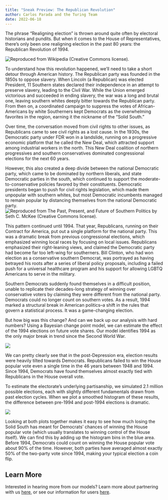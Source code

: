 ```yaml
---
title: "Sneak Preview: The Republican Revolution"
author: Carlos Parada and the Turing Team 
date: 2022-06-18
---
```


The phrase “Realigning election” is thrown around quite often by electoral historians and pundits. But when it comes to the House of Representatives, there’s only been one realigning election in the past 80 years: the Republican Revolution of 1994.

![Reproduced from Wikipedia (Creative Commons license).](https://upload.wikimedia.org/wikipedia/commons/9/9c/United_States_House_of_Representatives_elections%2C_1994.png)

To understand how this revolution happened, we’ll need to take a short detour through American history. The Republican party was founded in the 1850s to oppose slavery. When Lincoln (a Republican) was elected President, 11 Southern states declared their independence in an attempt to preserve slavery, leading to the Civil War. While the Union emerged victorious and succeeded in ending slavery, the war was a long and brutal one, leaving southern whites deeply bitter towards the Republican party. From then on, a coordinated campaign to suppress the votes of African-Americans by white Southerners kept Democrats as the overwhelming favorites in the region, earning it the nickname of the “Solid South.”

Over time, the conversation moved from civil rights to other issues, as Republicans came to see civil rights as a lost cause. In the 1930s, the Democratic party under FDR won in a landslide, running on a progressive economic platform that he called the New Deal, which attracted support among industrial workers in the north. This New Deal coalition of northern progressives and southern conservatives dominated congressional elections for the next 60 years.

However, this also created a deep divide between the national Democratic party, which came to be dominated by northern liberals, and state Democratic parties in the south, which continued to support the moderate-to-conservative policies favored by their constituents. Democratic presidents began to push for civil rights legislation, which made them unpopular with southern whites, but most Democratic incumbents managed to remain popular by distancing themselves from the national Democratic party.
![Reproduced from *The Past, Present, and Future of Southern Politics* by Seth C. McKee (Creative Commons license).](https://github.com/TuringLang/turing.ml/blob/master/assets/figures/2022-06-15-turing-elect/solid_south.png)

This pattern continued until 1994. That year, Republicans, running on their Contract for America, put out a single platform for the national party. This was a dramatic break from previous congressional elections, which emphasized winning local races by focusing on local issues. Republicans emphasized their right-leaning views, and claimed the Democratic party had become far too left-wing for southerners. Bill Clinton, who had won election as a conservative southern Democrat, was portrayed as having betrayed his roots after a series of liberal policy proposals, including a failed push for a universal healthcare program and his support for allowing LGBTQ Americans to serve in the military.

Southern Democrats suddenly found themselves in a difficult position, unable to replicate their decades-long strategy of winning over conservative voters by claiming they were different from the national party. Democrats could no longer count on southern votes. As a result, 1994 marked a structural break in American politics–a shift in the rules that govern a statistical process. It was a game-changing election.

But how big was this change? And can we back up our analysis with hard numbers? Using a Bayesian change point model, we can estimate the effect of the 1994 elections on future vote shares. Our model identifies 1994 as the only major break in trend since the Second World War.

![](https://github.com/TuringLang/turing.ml/blob/master/assets/figures/2022-06-15-turing-elect/post_series_plot.svg)

We can pretty clearly see that in the post-Depression era, election results were heavily tilted towards Democrats. Republicans failed to win the House popular vote even a single time in the 46 years between 1948 and 1994. Since 1994, Democrats have found themselves almost exactly tied with Republicans in the House overall vote.

To estimate the electorate’s underlying partisanship, we simulated 2.1 million possible elections, each with slightly different fundamentals drawn from past election cycles. When we plot a smoothed histogram of these results, the difference between pre-1994 and post-1994 elections is dramatic.

![](https://github.com/TuringLang/turing.ml/blob/master/assets/figures/2022-06-15-turing-elect/post_predictive.svg)

Looking at both plots together makes it easy to see how much losing the Solid South has meant for Democrats’ chances of winning the House popular vote (which usually translates to winning control of the House itself). We can find this by adding up the histogram bins in the blue area. Before 1994, Democrats could count on winning the House popular vote about 90% of the time. However, both parties have averaged almost exactly 50% of the two-party vote since 1994, making your typical election a coin flip.


## Learn More

Interested in hearing more from our models? Learn more about partnering with us [here](https://turing.ml/partner), or see our information for users [here](https://turing.ml/dev/posts/2022-06-17-turing-elect).
